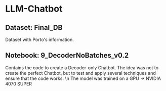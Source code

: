 # LLM-Chatbot

## Dataset: Final_DB
Dataset with Porto's information.
## Notebook: 9_DecoderNoBatches_v0.2
Contains the code to create a Decoder-only Chatbot.
The idea was not to create the perfect Chatbot, but to test and apply several techniques and ensure that the code works. \n
The model was trained on a GPU -> NVIDIA 4070 SUPER
